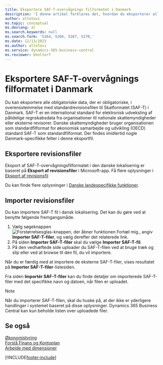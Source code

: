 ```yaml
---
title: Eksportere SAF-T-overvågnings filformatet i Danmark
description: 'I denne artikel forklares det, hvordan du eksporterer alle nødvendige data ifølge formatet SAF-T i Danmark.'
author: altotovi
ms.topic: conceptual
ms.devlang: al
ms.search.keywords: null
ms.search.form: '5264, 5266, 5267, 5270,'
ms.date: 12/13/2023
ms.author: altotovi
ms.service: dynamics-365-business-central
ms.reviewer: bholtorf
---
```


# <a name="export-the-saf-t-audit-file-format-in-denmark"></a>Eksportere SAF-T-overvågnings filformatet i Danmark

Du kan eksportere alle obligatoriske data, der er obligatoriske, i overensstemmelse med standardrevisionsfilen til Skatformatet (SAF-T) i Danmark. SAF-T er en international standard for elektronisk udveksling af pålidelige regnskabsdata fra organisationer til nationale skattemyndigheder eller eksterne revisorer. Danske skattemyndigheder bruger organisationen som standardfilformat for økonomisk samarbejde og udvikling (OECD) standard SAF-T som standardfilformat. Der findes imidlertid nogle Danmark-specifikke felter i denne eksportfil.  

## <a name="exporting-audit-files"></a>Eksportere revisionsfiler

Eksport af SAF-T-overvågningsfilformatet i den danske lokalisering er baseret på **Eksport af revisionsfiler** i Microsoft-app. Få flere oplysninger i [Eksport af revisionsfil](../../finance-how-to-export-audit-files.md)  

Du kan finde flere oplysninger i [Danske landespecifikke funktioner](denmark-local-functionality.md).

## <a name="import-audit-files"></a>Importer revisionsfiler

Du kan importere SAF-T fil i dansk lokalisering. Det kan du gøre ved at benytte følgende fremgangsmåde. 

1. Vælg søgeknappen ![Forstørrelsesglas-knappen, der åbner funktionen Fortæl mig.](../../media/ui-search/search_small.png "Fortæl mig, hvad du vil foretage dig"), angiv **Importer SAF-T-filer**, og vælg derefter det relaterede link. 
2. På siden **Importer SAF-T-filer** skal du vælge **Importer SAF-T-fil**.   
3. På den vedhæftede side uploader du SAF-T-filen ved at bruge træk og slip eller ved at browse til den fil, du vil importere.  

Når du er færdig med at importere de eksterne SAF-T-filer, vises resultatet på **Importer SAF-T-filer**-listesiden. 

Fra siden **Importér SAF-T-filer** kan du finde detaljer om importerede SAF-T-filer med det specifikke navn og datoen, når filen er uploadet. 

> [!NOTE]
> Når du importerer SAF-T-filen, skal du huske på, at der ikke er yderligere handlinger i systemet baseret på disse oplysninger. Dynamics 365 Business Central kan kun beholde listen over uploadede filer. 

## <a name="see-also"></a>Se også
[Økonomistyring](../../finance.md)  
[Forstå Finans og Kontoplan](../../finance-general-ledger.md)  
[Arbejde med dimensioner](../../finance-dimensions.md)  


[!INCLUDE[footer-include](../../includes/footer-banner.md)]
